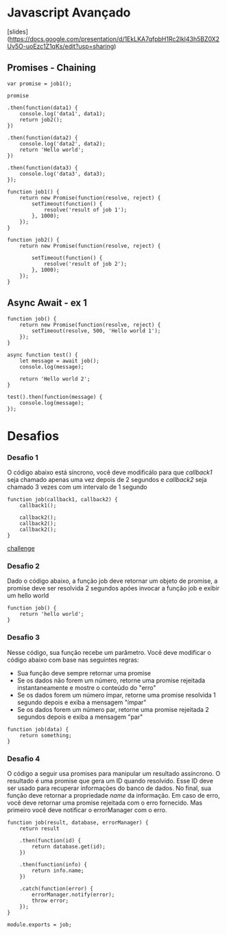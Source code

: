# Javascript Avançado

[slides] (https://docs.google.com/presentation/d/1EkLKA7qfpbH1Rc2lkl43h5BZ0X2Uv5O-uoEzc1Z1qKs/edit?usp=sharing)

## Promises - Chaining
```
var promise = job1();

promise

.then(function(data1) {
    console.log('data1', data1);
    return job2();
})

.then(function(data2) {
    console.log('data2', data2);
    return 'Hello world';
})

.then(function(data3) {
    console.log('data3', data3);
});

function job1() {
    return new Promise(function(resolve, reject) {
        setTimeout(function() {
            resolve('result of job 1');
        }, 1000);
    });
}

function job2() {
    return new Promise(function(resolve, reject) {

        setTimeout(function() {
            resolve('result of job 2');
        }, 1000);
    });
}
```

## Async Await - ex 1
```
function job() {
    return new Promise(function(resolve, reject) {
        setTimeout(resolve, 500, 'Hello world 1');
    });
}

async function test() {
    let message = await job();
    console.log(message);

    return 'Hello world 2';
}

test().then(function(message) {
    console.log(message);
});
```

# Desafios

### Desafio 1
O código abaixo está síncrono, você deve modificálo para que *callback1* seja chamado apenas uma vez depois de 2 segundos e *callback2* seja chamado 3 vezes com um intervalo de 1 segundo

```
function job(callback1, callback2) {
    callback1();

    callback2();
    callback2();
    callback2();
}

```

[challenge](https://www.codingame.com/playgrounds/347/javascript-promises-mastering-the-asynchronous/some-pratice)

### Desafio 2

Dado o código abaixo, a função job deve retornar um objeto de promise, a promise deve ser resolvida 2 segundos apóes invocar a função job e exibir um hello world

```
function job() {
    return 'hello world';
}

```

### Desafio 3

Nesse código, sua função recebe um parâmetro. Você deve modificar o código abaixo com base nas seguintes regras:

* Sua função deve sempre retornar uma promise
* Se os dados não forem um número, retorne uma promise rejeitada instantaneamente e mostre o conteúdo do "erro"
* Se os dados forem um número ímpar, retorne uma promise resolvida 1 segundo depois e exiba a mensagem "ímpar"
* Se os dados forem um número par, retorne uma promise rejeitada 2 segundos depois e exiba a mensagem "par"

```
function job(data) {
    return something;
}
```

### Desafio 4 

O código a seguir usa promises para manipular um resultado assíncrono. O resultado é uma promise que gera um ID quando resolvido. Esse ID deve ser usado para recuperar informações do banco de dados. No final, sua função deve retornar a propriedade *name* da informação. Em caso de erro, você deve retornar uma promise rejeitada com o erro fornecido. Mas primeiro você deve notificar o errorManager com o erro.

```
function job(result, database, errorManager) {
    return result

    .then(function(id) {
        return database.get(id);
    })

    .then(function(info) {
        return info.name;
    })

    .catch(function(error) {
        errorManager.notify(error);
        throw error;
    });
}

module.exports = job;
```
